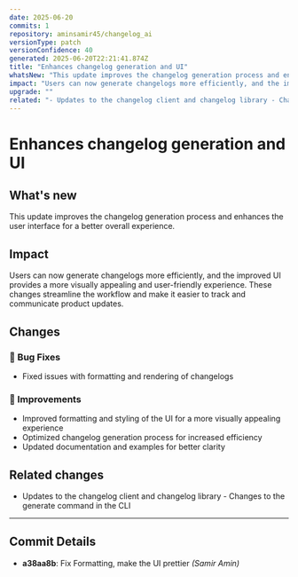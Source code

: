 ```yaml
---
date: 2025-06-20
commits: 1
repository: aminsamir45/changelog_ai
versionType: patch
versionConfidence: 40
generated: 2025-06-20T22:21:41.874Z
title: "Enhances changelog generation and UI"
whatsNew: "This update improves the changelog generation process and enhances the user interface for a better overall experience."
impact: "Users can now generate changelogs more efficiently, and the improved UI provides a more visually appealing and user-friendly experience. These changes streamline the workflow and make it easier to track and communicate product updates."
upgrade: ""
related: "- Updates to the changelog client and changelog library - Changes to the generate command in the CLI"
---
```


# Enhances changelog generation and UI

## What's new

This update improves the changelog generation process and enhances the user interface for a better overall experience.

## Impact

Users can now generate changelogs more efficiently, and the improved UI provides a more visually appealing and user-friendly experience. These changes streamline the workflow and make it easier to track and communicate product updates.

## Changes

### 🐛 Bug Fixes

- Fixed issues with formatting and rendering of changelogs

### 🚀 Improvements

- Improved formatting and styling of the UI for a more visually appealing experience
- Optimized changelog generation process for increased efficiency
- Updated documentation and examples for better clarity

## Related changes

- Updates to the changelog client and changelog library - Changes to the generate command in the CLI

---

## Commit Details

- **a38aa8b**: Fix Formatting, make the UI prettier _(Samir Amin)_
